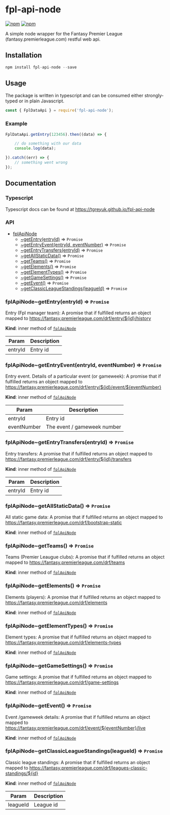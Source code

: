 # fpl-api-node

[![npm](https://img.shields.io/npm/v/fpl-api-node.svg)](https://www.npmjs.com/package/fpl-api-node)
[![npm](https://img.shields.io/apm/l/vim-mode.svg)]()

A simple node wrapper for the Fantasy Premier League (fantasy.premierleague.com) restful web api.

## Installation
```js
npm install fpl-api-node --save
```

## Usage
The package is written in typescript and can be consumed either strongly-typed or in plain Javascript.

```js
const { FplDataApi } = require('fpl-api-node');
```

### Example

```js
FplDataApi.getEntry(123456).then((data) => {

    // do something with our data
    console.log(data);

}).catch((err) => {
    // something went wrong
});
```

## Documentation

### Typescript

Typescript docs can be found at <a href="https://tgreyuk.github.io/fpl-api-node">https://tgreyuk.github.io/fpl-api-node</a>

### API

<a name="module_fplApiNode"></a>

* [fplApiNode](#module_fplApiNode)
    * [~getEntry(entryId)](#module_fplApiNode..getEntry) ⇒ <code>Promise</code>
    * [~getEntryEvent(entryId, eventNumber)](#module_fplApiNode..getEntryEvent) ⇒ <code>Promise</code>
    * [~getEntryTransfers(entryId)](#module_fplApiNode..getEntryTransfers) ⇒ <code>Promise</code>
    * [~getAllStaticData()](#module_fplApiNode..getAllStaticData) ⇒ <code>Promise</code>
    * [~getTeams()](#module_fplApiNode..getTeams) ⇒ <code>Promise</code>
    * [~getElements()](#module_fplApiNode..getElements) ⇒ <code>Promise</code>
    * [~getElementTypes()](#module_fplApiNode..getElementTypes) ⇒ <code>Promise</code>
    * [~getGameSettings()](#module_fplApiNode..getGameSettings) ⇒ <code>Promise</code>
    * [~getEvent()](#module_fplApiNode..getEvent) ⇒ <code>Promise</code>
    * [~getClassicLeagueStandings(leagueId)](#module_fplApiNode..getClassicLeagueStandings) ⇒ <code>Promise</code>

<a name="module_fplApiNode..getEntry"></a>

### fplApiNode~getEntry(entryId) ⇒ <code>Promise</code>
Entry (Fpl manager team): A promise that if fulfilled returns an object mapped to https://fantasy.premierleague.com/drf/entry/${id}/history

**Kind**: inner method of <code>[fplApiNode](#module_fplApiNode)</code>

| Param | Description |
| --- | --- |
| entryId | Entry id |

<a name="module_fplApiNode..getEntryEvent"></a>

### fplApiNode~getEntryEvent(entryId, eventNumber) ⇒ <code>Promise</code>
Entry event. Details of a particular event (or gameweek): A promise that if fulfilled returns an object mapped to https://fantasy.premierleague.com/drf/entry/${id}/event/${eventNumber}

**Kind**: inner method of <code>[fplApiNode](#module_fplApiNode)</code>

| Param | Description |
| --- | --- |
| entryId | Entry id |
| eventNumber | The event / gameweek number |

<a name="module_fplApiNode..getEntryTransfers"></a>

### fplApiNode~getEntryTransfers(entryId) ⇒ <code>Promise</code>
Entry transfers: A promise that if fulfilled returns an object mapped to https://fantasy.premierleague.com/drf/entry/${id}/transfers

**Kind**: inner method of <code>[fplApiNode](#module_fplApiNode)</code>

| Param | Description |
| --- | --- |
| entryId | Entry id |

<a name="module_fplApiNode..getAllStaticData"></a>

### fplApiNode~getAllStaticData() ⇒ <code>Promise</code>
All static game data: A promise that if fulfilled returns an object mapped to https://fantasy.premierleague.com/drf/bootstrap-static

**Kind**: inner method of <code>[fplApiNode](#module_fplApiNode)</code>
<a name="module_fplApiNode..getTeams"></a>

### fplApiNode~getTeams() ⇒ <code>Promise</code>
Teams (Premier Leaugue clubs): A promise that if fulfilled returns an object mapped to https://fantasy.premierleague.com/drf/teams

**Kind**: inner method of <code>[fplApiNode](#module_fplApiNode)</code>
<a name="module_fplApiNode..getElements"></a>

### fplApiNode~getElements() ⇒ <code>Promise</code>
Elements (players): A promise that if fulfilled returns an object mapped to https://fantasy.premierleague.com/drf/elements

**Kind**: inner method of <code>[fplApiNode](#module_fplApiNode)</code>
<a name="module_fplApiNode..getElementTypes"></a>

### fplApiNode~getElementTypes() ⇒ <code>Promise</code>
Element types: A promise that if fulfilled returns an object mapped to https://fantasy.premierleague.com/drf/elements-types

**Kind**: inner method of <code>[fplApiNode](#module_fplApiNode)</code>
<a name="module_fplApiNode..getGameSettings"></a>

### fplApiNode~getGameSettings() ⇒ <code>Promise</code>
Game settings: A promise that if fulfilled returns an object mapped to https://fantasy.premierleague.com/drf/game-settings

**Kind**: inner method of <code>[fplApiNode](#module_fplApiNode)</code>
<a name="module_fplApiNode..getEvent"></a>

### fplApiNode~getEvent() ⇒ <code>Promise</code>
Event /gameweek details: A promise that if fulfilled returns an object mapped to https://fantasy.premierleague.com/drf/event/${eventNumber}/live

**Kind**: inner method of <code>[fplApiNode](#module_fplApiNode)</code>
<a name="module_fplApiNode..getClassicLeagueStandings"></a>

### fplApiNode~getClassicLeagueStandings(leagueId) ⇒ <code>Promise</code>
Classic league standings: A promise that if fulfilled returns an object mapped to https://fantasy.premierleague.com/drf/leagues-classic-standings/${id}

**Kind**: inner method of <code>[fplApiNode](#module_fplApiNode)</code>

| Param | Description |
| --- | --- |
| leagueId | League id |

